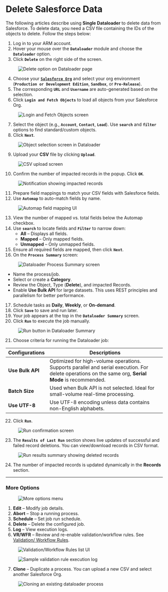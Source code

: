 # Delete Salesforce Data

The following articles describe using **Single Dataloader** to delete data from Salesforce. To delete data, you need a CSV file containing the IDs of the objects to delete. Follow the steps below:

1. Log in to your ARM account.
2. Hover your mouse over the **`Dataloader`** module and choose the **`Dataloader`** option.
3. Click **`Delete`** on the right side of the screen.

<figure><img src="../../../../../.gitbook/assets/image (79) (1) (1).png" alt="Delete option on Dataloader page"><figcaption></figcaption></figure>

4. Choose your [**`Salesforce Org`**](../../../../arm/arm-administration/registration/salesforce-org/) and select your org environment (**`Production or Development Edition`**, **`Sandbox`**, or **`Pre-Release`**).
5. The corresponding **`URL`** and **`Username`** are auto-generated based on the selection.
6. Click **`Login and Fetch Objects`** to load all objects from your Salesforce Org.

<figure><img src="../../../../../.gitbook/assets/image (80) (1) (1).png" alt="Login and Fetch Objects screen"><figcaption></figcaption></figure>

7. Select the object (e.g., **`Account`**, **`Contact`**, **`Lead`**). Use **`search`** and **`filter`** options to find standard/custom objects.
8. Click **`Next`**.

<figure><img src="../../../../../.gitbook/assets/image (81) (1) (1).png" alt="Object selection screen in Dataloader"><figcaption></figcaption></figure>

9. Upload your **CSV** file by clicking **`Upload`**.

<figure><img src="../../../../../.gitbook/assets/image (82) (1) (1).png" alt="CSV upload screen"><figcaption></figcaption></figure>

10. Confirm the number of impacted records in the popup. Click **`OK`**.

<figure><img src="../../../../../.gitbook/assets/image (83) (1) (1).png" alt="Notification showing impacted records"><figcaption></figcaption></figure>

11. Prepare field mappings to match your CSV fields with Salesforce fields.
12. Use **`Automap`** to auto-match fields by name.

<figure><img src="../../../../../.gitbook/assets/image (84) (1) (1).png" alt="Automap field mapping UI"><figcaption></figcaption></figure>

13. View the number of mapped vs. total fields below the Automap checkbox.
14. Use **`search`** to locate fields and **`Filter`** to narrow down:
    * **All** – Displays all fields.
    * **Mapped** – Only mapped fields.
    * **Unmapped** – Only unmapped fields.
15. Ensure all required fields are mapped, then click **`Next`**.
16. On the **`Process Summary`** screen:

<figure><img src="../../../../../.gitbook/assets/image (85) (1) (1).png" alt="Dataloader Process Summary screen"><figcaption></figcaption></figure>

* Name the process/job.
* Select or create a **Category**.
* Review the Object, Type (**Delete**), and impacted Records.
* Enable **Use Bulk API** for large datasets. This uses REST principles and parallelism for better performance.

17. Schedule tasks as **Daily**, **Weekly**, or **On-demand**.
18. Click **`Save`** to save and run later.
19. Your job appears at the top in the **`Dataloader Summary`** screen.
20. Click **`Run`** to execute the job manually.

<figure><img src="../../../../../.gitbook/assets/image (86) (1) (1).png" alt="Run button in Dataloader Summary"><figcaption></figcaption></figure>

21. Choose criteria for running the Dataloader job:

| Configurations   | Descriptions                                                                                                                                         |
| ---------------- | ---------------------------------------------------------------------------------------------------------------------------------------------------- |
| **Use Bulk API** | Optimized for high-volume operations. Supports parallel and serial execution. For delete operations on the same org, **Serial Mode** is recommended. |
| **Batch Size**   | Used when Bulk API is not selected. Ideal for small-volume real-time processing.                                                                     |
| **Use UTF-8**    | Use UTF-8 encoding unless data contains non-English alphabets.                                                                                       |

22. Click **`Run`**.

<figure><img src="../../../../../.gitbook/assets/image (87) (1) (1).png" alt="Run confirmation screen"><figcaption></figcaption></figure>

23. The **`Results of Last Run`** section shows live updates of successful and failed record deletions. You can view/download records in CSV format.

<figure><img src="../../../../../.gitbook/assets/image (88) (1) (1).png" alt="Run results summary showing deleted records"><figcaption></figcaption></figure>

24. The number of impacted records is updated dynamically in the **Records** section.

***

### More Options <a href="#more-options" id="more-options"></a>

<figure><img src="../../../../../.gitbook/assets/image (78) (1) (1).png" alt="More options menu"><figcaption></figcaption></figure>

1. **Edit** – Modify job details.
2. **Abort** – Stop a running process.
3. **Schedule** – Set job run schedule.
4. **Delete** – Delete the configured job.
5. **Log** – View execution logs.
6. **VR/WFR** – Review and re-enable validation/workflow rules. See [Validation/ Workflow Rules](../../../../arm/arm-features/dataloader/validation-workflow-rules.md).

<figure><img src="../../../../../.gitbook/assets/image (76) (1) (1).png" alt="Validation/Workflow Rules list UI"><figcaption></figcaption></figure>

<figure><img src="../../../../../.gitbook/assets/image (77) (1) (1).png" alt="Sample validation rule execution log"><figcaption></figcaption></figure>

7. **Clone** – Duplicate a process. You can upload a new CSV and select another Salesforce Org.

<figure><img src="../../../../../.gitbook/assets/image (74) (1) (1) (1).png" alt="Cloning an existing dataloader process"><figcaption></figcaption></figure>

